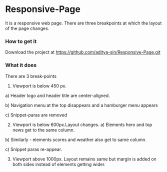 # Responsive-Page
It is a responsive web page. There are three breakpoints at which the layout of the page changes.

### How to get it
Download the project at https://github.com/aditya-sin/Responsive-Page.git

### What it does
There are 3 break-points

1. Viewport is below 450 px.

  a) Header logo and header title are center-aligned.

  b) Navigation menu at the top disappears and a hamburger menu appears

  c) Snippet-paras are removed

2. Viewport is below 600px.Layout changes. 
  a) Elements hero and top news get to the same column. 

  b) Similarly - elements scores and weather also get to same column.

  c) Snippet paras re-appear.

3. Viewport above 1000px.
  Layout remains same but margin is added on both sides instead of elements getting wider.


